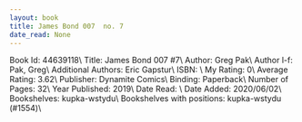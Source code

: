 ```yaml
---
layout: book
title: James Bond 007  no. 7
date_read: None
---
```


Book Id: 44639118\ 
Title: James Bond 007 #7\ 
Author: Greg Pak\ 
Author l-f: Pak, Greg\ 
Additional Authors: Eric Gapstur\ 
ISBN: \ 
My Rating: 0\ 
Average Rating: 3.62\ 
Publisher: Dynamite Comics\ 
Binding: Paperback\ 
Number of Pages: 32\ 
Year Published: 2019\ 
Date Read: \ 
Date Added: 2020/06/02\ 
Bookshelves: kupka-wstydu\ 
Bookshelves with positions: kupka-wstydu (#1554)\ 

